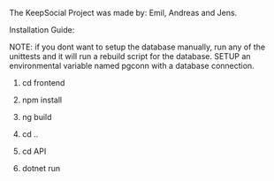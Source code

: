 The KeepSocial Project was made by: Emil, Andreas and Jens.

Installation Guide:

NOTE: if you dont want to setup the database manually, run any of the unittests and it will run a rebuild script for the database.
SETUP an environmental variable named pgconn with a database connection.

1. cd frontend

2. npm install

3. ng build

4. cd ..

5. cd API

6. dotnet run
